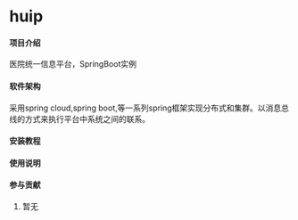 # huip

#### 项目介绍
医院统一信息平台，SpringBoot实例

#### 软件架构
采用spring cloud,spring boot,等一系列spring框架实现分布式和集群。以消息总线的方式来执行平台中系统之间的联系。


#### 安装教程


#### 使用说明


#### 参与贡献

1. 暂无